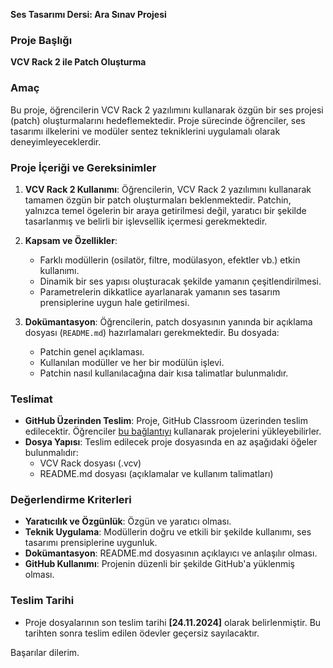 **Ses Tasarımı Dersi: Ara Sınav Projesi**

### Proje Başlığı
**VCV Rack 2 ile Patch Oluşturma**

### Amaç
Bu proje, öğrencilerin VCV Rack 2 yazılımını kullanarak özgün bir ses projesi (patch) oluşturmalarını hedeflemektedir. Proje sürecinde öğrenciler, ses tasarımı ilkelerini ve modüler sentez tekniklerini uygulamalı olarak deneyimleyeceklerdir.

### Proje İçeriği ve Gereksinimler
1. **VCV Rack 2 Kullanımı**: Öğrencilerin, VCV Rack 2 yazılımını kullanarak tamamen özgün bir patch oluşturmaları beklenmektedir. Patchin, yalnızca temel ögelerin bir araya getirilmesi değil, yaratıcı bir şekilde tasarlanmış ve belirli bir işlevsellik içermesi gerekmektedir.
   
2. **Kapsam ve Özellikler**:
   - Farklı modüllerin (osilatör, filtre, modülasyon, efektler vb.) etkin kullanımı.
   - Dinamik bir ses yapısı oluşturacak şekilde yamanın çeşitlendirilmesi.
   - Parametrelerin dikkatlice ayarlanarak yamanın ses tasarım prensiplerine uygun hale getirilmesi.

3. **Dokümantasyon**: Öğrencilerin, patch dosyasının yanında bir açıklama dosyası (`README.md`) hazırlamaları gerekmektedir. Bu dosyada:
   - Patchin genel açıklaması.
   - Kullanılan modüller ve her bir modülün işlevi.
   - Patchin nasıl kullanılacağına dair kısa talimatlar bulunmalıdır.

### Teslimat
- **GitHub Üzerinden Teslim**: Proje, GitHub Classroom üzerinden teslim edilecektir. Öğrenciler [bu bağlantıyı](https://classroom.github.com/a/ORocd3jj) kullanarak projelerini yükleyebilirler.
- **Dosya Yapısı**: Teslim edilecek proje dosyasında en az aşağıdaki öğeler bulunmalıdır:
  - VCV Rack dosyası (.vcv)
  - README.md dosyası (açıklamalar ve kullanım talimatları)

### Değerlendirme Kriterleri
- **Yaratıcılık ve Özgünlük**: Özgün ve yaratıcı olması.
- **Teknik Uygulama**: Modüllerin doğru ve etkili bir şekilde kullanımı, ses tasarımı prensiplerine uygunluk.
- **Dokümantasyon**: README.md dosyasının açıklayıcı ve anlaşılır olması.
- **GitHub Kullanımı**: Projenin düzenli bir şekilde GitHub'a yüklenmiş olması.

### Teslim Tarihi
- Proje dosyalarının son teslim tarihi **[24.11.2024]** olarak belirlenmiştir. Bu tarihten sonra teslim edilen ödevler geçersiz sayılacaktır.

Başarılar dilerim.